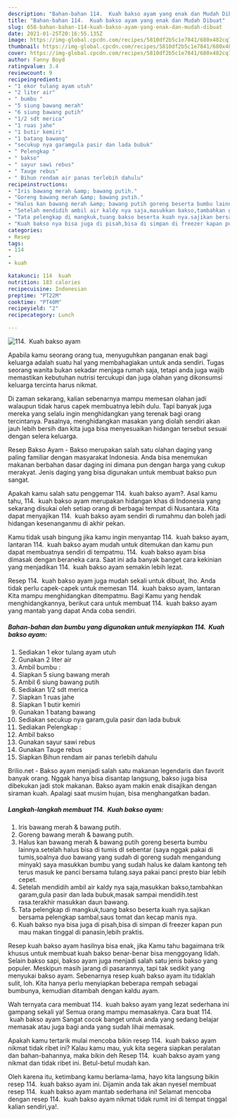 ```yaml
---
description: "Bahan-bahan 114.  Kuah bakso ayam yang enak dan Mudah Dibuat"
title: "Bahan-bahan 114.  Kuah bakso ayam yang enak dan Mudah Dibuat"
slug: 658-bahan-bahan-114-kuah-bakso-ayam-yang-enak-dan-mudah-dibuat
date: 2021-01-25T20:16:55.135Z
image: https://img-global.cpcdn.com/recipes/5810df2b5c1e7841/680x482cq70/114-kuah-bakso-ayam-foto-resep-utama.jpg
thumbnail: https://img-global.cpcdn.com/recipes/5810df2b5c1e7841/680x482cq70/114-kuah-bakso-ayam-foto-resep-utama.jpg
cover: https://img-global.cpcdn.com/recipes/5810df2b5c1e7841/680x482cq70/114-kuah-bakso-ayam-foto-resep-utama.jpg
author: Fanny Boyd
ratingvalue: 3.4
reviewcount: 9
recipeingredient:
- "1 ekor tulang ayam utuh"
- "2 liter air"
- " bumbu "
- "5 siung bawang merah"
- "6 siung bawang putih"
- "1/2 sdt merica"
- "1 ruas jahe"
- "1 butir kemiri"
- "1 batang bawang"
- "secukup nya garamgula pasir dan lada bubuk"
- " Pelengkap "
- " bakso"
- " sayur sawi rebus"
- " Tauge rebus"
- " Bihun rendam air panas terlebih dahulu"
recipeinstructions:
- "Iris bawang merah &amp; bawang putih."
- "Goreng bawang merah &amp; bawang putih."
- "Halus kan bawang merah &amp; bawang putih goreng beserta bumbu lainnya.setelah halus bisa di tumis dl sebentar (saya nggak pakai di tumis,soalnya duo bawang yang sudah di goreng sudah mengandung minyak) saya masukkan bumbu yang sudah halus ke dalam kantong teh terus masuk ke panci bersama tulang.saya pakai panci presto biar lebih cepet."
- "Setelah mendidih ambil air kaldy nya saja,masukkan bakso,tambahkan garam,gula pasir dan lada bubuk,masak sampai mendidih.test rasa.terakhir masukkan daun bawang."
- "Tata pelengkap di mangkuk,tuang bakso beserta kuah nya.sajikan bersama pelengkap sambal,saus tomat dan kecap manis nya."
- "Kuah bakso nya bisa juga di pisah,bisa di simpan di freezer kapan pun mau makan tinggal di panasin,lebih praktis."
categories:
- Resep
tags:
- 114
- 
- kuah

katakunci: 114  kuah 
nutrition: 183 calories
recipecuisine: Indonesian
preptime: "PT22M"
cooktime: "PT40M"
recipeyield: "2"
recipecategory: Lunch

---
```



![114.  Kuah bakso ayam](https://img-global.cpcdn.com/recipes/5810df2b5c1e7841/680x482cq70/114-kuah-bakso-ayam-foto-resep-utama.jpg)

Apabila kamu seorang orang tua, menyuguhkan panganan enak bagi keluarga adalah suatu hal yang membahagiakan untuk anda sendiri. Tugas seorang  wanita bukan sekadar menjaga rumah saja, tetapi anda juga wajib memastikan kebutuhan nutrisi tercukupi dan juga olahan yang dikonsumsi keluarga tercinta harus nikmat.

Di zaman  sekarang, kalian sebenarnya mampu memesan olahan jadi walaupun tidak harus capek membuatnya lebih dulu. Tapi banyak juga mereka yang selalu ingin menghidangkan yang terenak bagi orang tercintanya. Pasalnya, menghidangkan masakan yang diolah sendiri akan jauh lebih bersih dan kita juga bisa menyesuaikan hidangan tersebut sesuai dengan selera keluarga. 

Resep Bakso Ayam - Bakso merupakan salah satu olahan daging yang paling familiar dengan masyarakat Indonesia. Anda bisa menemukan makanan berbahan dasar daging ini dimana pun dengan harga yang cukup merakyat. Jenis daging yang bisa digunakan untuk membuat bakso pun sangat.

Apakah kamu salah satu penggemar 114.  kuah bakso ayam?. Asal kamu tahu, 114.  kuah bakso ayam merupakan hidangan khas di Indonesia yang sekarang disukai oleh setiap orang di berbagai tempat di Nusantara. Kita dapat menyajikan 114.  kuah bakso ayam sendiri di rumahmu dan boleh jadi hidangan kesenanganmu di akhir pekan.

Kamu tidak usah bingung jika kamu ingin menyantap 114.  kuah bakso ayam, lantaran 114.  kuah bakso ayam mudah untuk ditemukan dan kamu pun dapat membuatnya sendiri di tempatmu. 114.  kuah bakso ayam bisa dimasak dengan beraneka cara. Saat ini ada banyak banget cara kekinian yang menjadikan 114.  kuah bakso ayam semakin lebih lezat.

Resep 114.  kuah bakso ayam juga mudah sekali untuk dibuat, lho. Anda tidak perlu capek-capek untuk memesan 114.  kuah bakso ayam, lantaran Kita mampu menghidangkan ditempatmu. Bagi Kamu yang hendak menghidangkannya, berikut cara untuk membuat 114.  kuah bakso ayam yang mantab yang dapat Anda coba sendiri.

<!--inarticleads1-->

##### Bahan-bahan dan bumbu yang digunakan untuk menyiapkan 114.  Kuah bakso ayam:

1. Sediakan 1 ekor tulang ayam utuh
1. Gunakan 2 liter air
1. Ambil  bumbu :
1. Siapkan 5 siung bawang merah
1. Ambil 6 siung bawang putih
1. Sediakan 1/2 sdt merica
1. Siapkan 1 ruas jahe
1. Siapkan 1 butir kemiri
1. Gunakan 1 batang bawang
1. Sediakan secukup nya garam,gula pasir dan lada bubuk
1. Sediakan  Pelengkap :
1. Ambil  bakso
1. Gunakan  sayur sawi rebus
1. Gunakan  Tauge rebus
1. Siapkan  Bihun rendam air panas terlebih dahulu


Brilio.net - Bakso ayam menjadi salah satu makanan legendaris dan favorit banyak orang. Nggak hanya bisa disantap langsung, bakso juga bisa dibekukan jadi stok makanan. Bakso ayam makin enak disajikan dengan siraman kuah. Apalagi saat musim hujan, bisa menghangatkan badan. 

<!--inarticleads2-->

##### Langkah-langkah membuat 114.  Kuah bakso ayam:

1. Iris bawang merah &amp; bawang putih.
1. Goreng bawang merah &amp; bawang putih.
1. Halus kan bawang merah &amp; bawang putih goreng beserta bumbu lainnya.setelah halus bisa di tumis dl sebentar (saya nggak pakai di tumis,soalnya duo bawang yang sudah di goreng sudah mengandung minyak) saya masukkan bumbu yang sudah halus ke dalam kantong teh terus masuk ke panci bersama tulang.saya pakai panci presto biar lebih cepet.
1. Setelah mendidih ambil air kaldy nya saja,masukkan bakso,tambahkan garam,gula pasir dan lada bubuk,masak sampai mendidih.test rasa.terakhir masukkan daun bawang.
1. Tata pelengkap di mangkuk,tuang bakso beserta kuah nya.sajikan bersama pelengkap sambal,saus tomat dan kecap manis nya.
1. Kuah bakso nya bisa juga di pisah,bisa di simpan di freezer kapan pun mau makan tinggal di panasin,lebih praktis.


Resep kuah bakso ayam hasilnya bisa enak, jika Kamu tahu bagaimana trik khusus untuk membuat kuah bakso benar-benar bisa menggoyang lidah. Selain bakso sapi, bakso ayam juga menjadi salah satu jenis bakso yang populer. Meskipun masih jarang di pasarannya, tapi tak sedikit yang menyukai bakso ayam. Sebenarnya resep kuah bakso ayam itu tidaklah sulit, loh. Kita hanya perlu menyiapkan beberapa rempah sebagai bumbunya, kemudian ditambah dengan kaldu ayam. 

Wah ternyata cara membuat 114.  kuah bakso ayam yang lezat sederhana ini gampang sekali ya! Semua orang mampu memasaknya. Cara buat 114.  kuah bakso ayam Sangat cocok banget untuk anda yang sedang belajar memasak atau juga bagi anda yang sudah lihai memasak.

Apakah kamu tertarik mulai mencoba bikin resep 114.  kuah bakso ayam nikmat tidak ribet ini? Kalau kamu mau, yuk kita segera siapkan peralatan dan bahan-bahannya, maka bikin deh Resep 114.  kuah bakso ayam yang nikmat dan tidak ribet ini. Betul-betul mudah kan. 

Oleh karena itu, ketimbang kamu berlama-lama, hayo kita langsung bikin resep 114.  kuah bakso ayam ini. Dijamin anda tak akan nyesel membuat resep 114.  kuah bakso ayam mantab sederhana ini! Selamat mencoba dengan resep 114.  kuah bakso ayam nikmat tidak rumit ini di tempat tinggal kalian sendiri,ya!.


